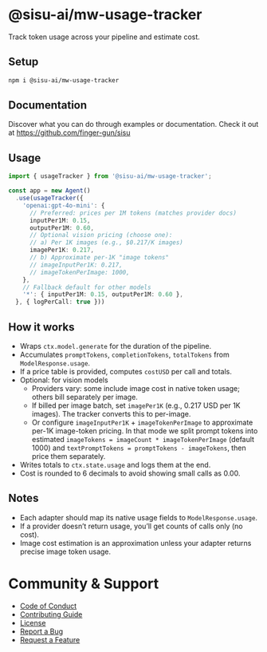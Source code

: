 # @sisu-ai/mw-usage-tracker

Track token usage across your pipeline and estimate cost.

## Setup
```bash
npm i @sisu-ai/mw-usage-tracker
```

## Documentation
Discover what you can do through examples or documentation. Check it out at https://github.com/finger-gun/sisu

## Usage
```ts
import { usageTracker } from '@sisu-ai/mw-usage-tracker';

const app = new Agent()
  .use(usageTracker({
    'openai:gpt-4o-mini': {
      // Preferred: prices per 1M tokens (matches provider docs)
      inputPer1M: 0.15,
      outputPer1M: 0.60,
      // Optional vision pricing (choose one):
      // a) Per 1K images (e.g., $0.217/K images)
      imagePer1K: 0.217,
      // b) Approximate per-1K "image tokens"
      // imageInputPer1K: 0.217,
      // imageTokenPerImage: 1000,
    },
    // Fallback default for other models
    '*': { inputPer1M: 0.15, outputPer1M: 0.60 },
  }, { logPerCall: true }))
```

## How it works
- Wraps `ctx.model.generate` for the duration of the pipeline.
- Accumulates `promptTokens`, `completionTokens`, `totalTokens` from `ModelResponse.usage`.
- If a price table is provided, computes `costUSD` per call and totals.
- Optional: for vision models
  - Providers vary: some include image cost in native token usage; others bill separately per image.
  - If billed per image batch, set `imagePer1K` (e.g., 0.217 USD per 1K images). The tracker converts this to per-image.
  - Or configure `imageInputPer1K` + `imageTokenPerImage` to approximate per-1K image-token pricing. In that mode we split
    prompt tokens into estimated `imageTokens = imageCount * imageTokenPerImage` (default 1000) and
    `textPromptTokens = promptTokens - imageTokens`, then price them separately.
- Writes totals to `ctx.state.usage` and logs them at the end.
- Cost is rounded to 6 decimals to avoid showing small calls as 0.00.

## Notes
- Each adapter should map its native usage fields to `ModelResponse.usage`.
- If a provider doesn’t return usage, you’ll get counts of calls only (no cost).
- Image cost estimation is an approximation unless your adapter returns precise image token usage.

# Community & Support
- [Code of Conduct](https://github.com/finger-gun/sisu/blob/main/CODE_OF_CONDUCT.md)
- [Contributing Guide](https://github.com/finger-gun/sisu/blob/main/CONTRIBUTING.md)
- [License](https://github.com/finger-gun/sisu/blob/main/LICENSE)
- [Report a Bug](https://github.com/finger-gun/sisu/issues/new?template=bug_report.md)
- [Request a Feature](https://github.com/finger-gun/sisu/issues/new?template=feature_request.md)
